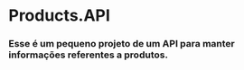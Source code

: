 # Products.API

### Esse é um pequeno projeto de um API para manter informações referentes a produtos.
